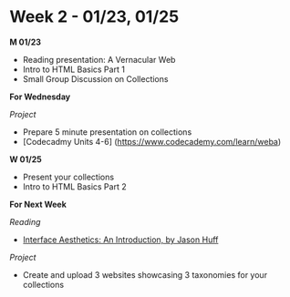 # Week 2 - 01/23, 01/25
**M 01/23**
* Reading presentation: A Vernacular Web
* Intro to HTML Basics Part 1
* Small Group Discussion on Collections

**For Wednesday**

_Project_
* Prepare 5 minute presentation on collections
* [Codecadmy Units 4-6] (https://www.codecademy.com/learn/weba)

**W 01/25**
* Present your collections
* Intro to HTML Basics Part 2

**For Next Week**

_Reading_
* [Interface Aesthetics: An Introduction, by Jason Huff](/hamamoto/interactive1-s17/tree/gh-pages/library/interface-aesthetics/)

_Project_
* Create and upload 3 websites showcasing 3 taxonomies for your collections